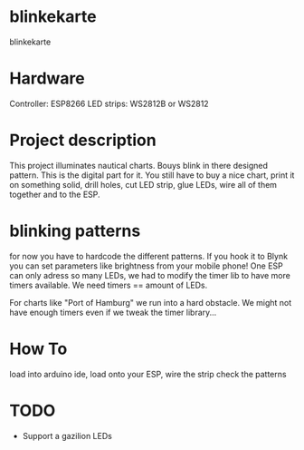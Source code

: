# blinkekarte
blinkekarte

# Hardware
Controller: ESP8266
LED strips: WS2812B or WS2812

# Project description
This project illuminates nautical charts. Bouys blink in there designed pattern. This is the digital part for it.
You still have to buy a nice chart, print it on something solid, drill holes, cut LED strip, glue LEDs, wire all of them together and to the ESP.

# blinking patterns
for now you have to hardcode the different patterns. If you hook it to Blynk you can set parameters like brightness from your mobile phone!
One ESP can only adress so many LEDs, we had to modify the timer lib to have more timers available. We need timers == amount of LEDs.

For charts like "Port of Hamburg" we run into a hard obstacle. We might not have enough timers even if we tweak the timer library...


# How To
load into arduino ide, load onto your ESP, wire the strip check the patterns



# TODO
* Support a gazilion LEDs

